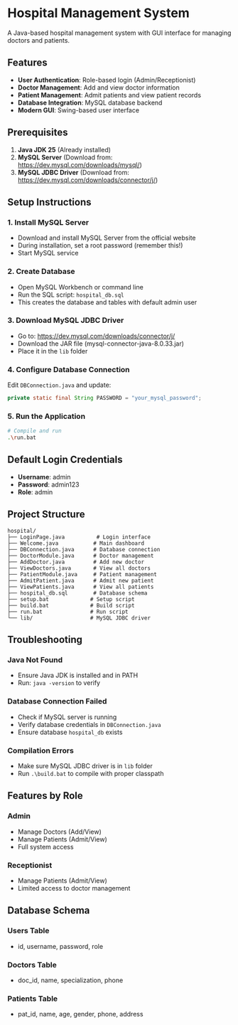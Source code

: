 # Hospital Management System

A Java-based hospital management system with GUI interface for managing doctors and patients.

## Features

- **User Authentication**: Role-based login (Admin/Receptionist)
- **Doctor Management**: Add and view doctor information
- **Patient Management**: Admit patients and view patient records
- **Database Integration**: MySQL database backend
- **Modern GUI**: Swing-based user interface

## Prerequisites

1. **Java JDK 25** (Already installed)
2. **MySQL Server** (Download from: https://dev.mysql.com/downloads/mysql/)
3. **MySQL JDBC Driver** (Download from: https://dev.mysql.com/downloads/connector/j/)

## Setup Instructions

### 1. Install MySQL Server
- Download and install MySQL Server from the official website
- During installation, set a root password (remember this!)
- Start MySQL service

### 2. Create Database
- Open MySQL Workbench or command line
- Run the SQL script: `hospital_db.sql`
- This creates the database and tables with default admin user

### 3. Download MySQL JDBC Driver
- Go to: https://dev.mysql.com/downloads/connector/j/
- Download the JAR file (mysql-connector-java-8.0.33.jar)
- Place it in the `lib` folder

### 4. Configure Database Connection
Edit `DBConnection.java` and update:
```java
private static final String PASSWORD = "your_mysql_password";
```

### 5. Run the Application
```bash
# Compile and run
.\run.bat
```

## Default Login Credentials
- **Username**: admin
- **Password**: admin123
- **Role**: admin

## Project Structure
```
hospital/
├── LoginPage.java          # Login interface
├── Welcome.java           # Main dashboard
├── DBConnection.java      # Database connection
├── DoctorModule.java      # Doctor management
├── AddDoctor.java         # Add new doctor
├── ViewDoctors.java       # View all doctors
├── PatientModule.java     # Patient management
├── AdmitPatient.java      # Admit new patient
├── ViewPatients.java      # View all patients
├── hospital_db.sql        # Database schema
├── setup.bat             # Setup script
├── build.bat             # Build script
├── run.bat               # Run script
└── lib/                  # MySQL JDBC driver
```

## Troubleshooting

### Java Not Found
- Ensure Java JDK is installed and in PATH
- Run: `java -version` to verify

### Database Connection Failed
- Check if MySQL server is running
- Verify database credentials in `DBConnection.java`
- Ensure database `hospital_db` exists

### Compilation Errors
- Make sure MySQL JDBC driver is in `lib` folder
- Run `.\build.bat` to compile with proper classpath

## Features by Role

### Admin
- Manage Doctors (Add/View)
- Manage Patients (Admit/View)
- Full system access

### Receptionist
- Manage Patients (Admit/View)
- Limited access to doctor management

## Database Schema

### Users Table
- id, username, password, role

### Doctors Table
- doc_id, name, specialization, phone

### Patients Table
- pat_id, name, age, gender, phone, address


